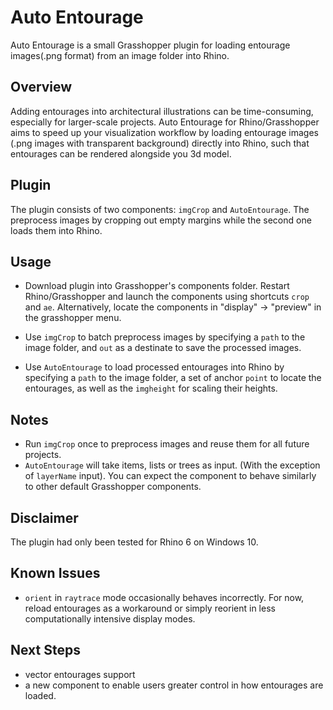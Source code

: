 # Auto Entourage
Auto Entourage is a small Grasshopper plugin for loading entourage images(.png format) from an image folder into Rhino.

## Overview
Adding entourages into architectural illustrations can be time-consuming, especially for larger-scale projects. Auto Entourage for Rhino/Grasshopper aims to speed up your visualization workflow by loading entourage images (.png images with transparent background) directly into Rhino, such that entourages can be rendered alongside you 3d model.

## Plugin
The plugin consists of two components: `imgCrop` and `AutoEntourage`. The preprocess images by cropping out empty margins while the second one loads them into Rhino.

## Usage
- Download plugin into Grasshopper's components folder. Restart Rhino/Grasshopper and launch the components using shortcuts `crop` and `ae`. Alternatively, locate the components in "display" -> "preview" in the grasshopper menu. 

- Use `imgCrop` to batch preprocess images by specifying a `path` to the image folder, and `out` as a destinate to save the processed images. 

- Use `AutoEntourage` to load processed entourages into Rhino by specifying a `path` to the image folder, a set of anchor `point` to locate the entourages, as well as the `imgheight` for scaling their heights.

## Notes
- Run `imgCrop` once to preprocess images and reuse them for all future projects.
- `AutoEntourage` will take items, lists or trees as input. (With the exception of `layerName` input). You can expect the component to behave similarly to other default Grasshopper components.

## Disclaimer
The plugin had only been tested for Rhino 6 on Windows 10.

## Known Issues
- `orient` in `raytrace` mode occasionally behaves incorrectly. For now, reload entourages as a workaround or simply reorient in less computationally intensive display modes. 

## Next Steps
- vector entourages support
- a new component to enable users greater control in how entourages are loaded.
